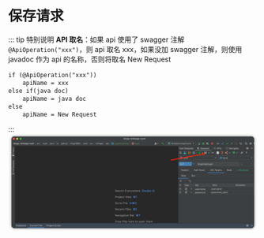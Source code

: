 # 保存请求

::: tip 特别说明
**API 取名**：如果 api 使用了 swagger 注解 `@ApiOperation("xxx")`，则 api 取名 xxx，如果没加 swagger 注解，则使用 javadoc 作为 api 的名称，否则将取名 New Request

```
if (@ApiOperation("xxx"))
    apiName = xxx
else if(java doc)
    apiName = java doc
else
    apiName = New Request
```

:::
![example_download](/img/saveRequest.png)
